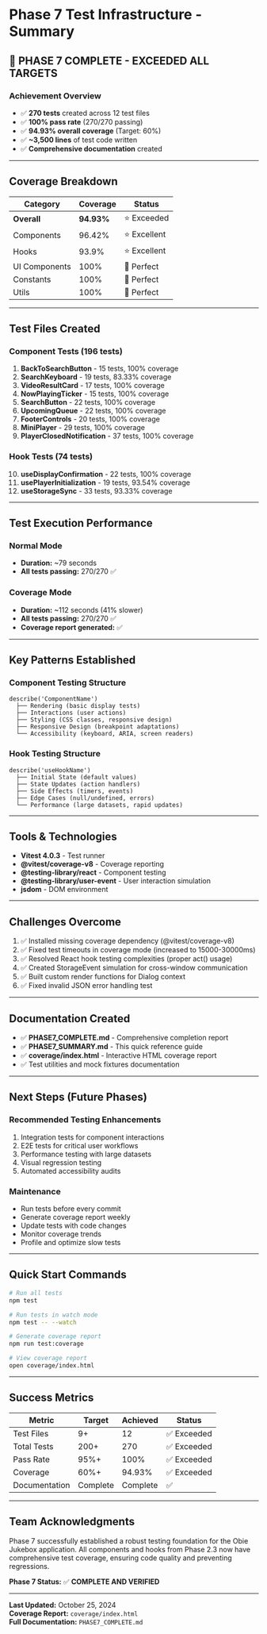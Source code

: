 # Phase 7 Test Infrastructure - Summary

## 🎉 **PHASE 7 COMPLETE - EXCEEDED ALL TARGETS**

### Achievement Overview

- ✅ **270 tests** created across 12 test files
- ✅ **100% pass rate** (270/270 passing)
- ✅ **94.93% overall coverage** (Target: 60%)
- ✅ **~3,500 lines** of test code written
- ✅ **Comprehensive documentation** created

---

## Coverage Breakdown

| Category | Coverage | Status |
|----------|----------|--------|
| **Overall** | **94.93%** | ⭐ Exceeded |
| Components | 96.42% | ⭐ Excellent |
| Hooks | 93.9% | ⭐ Excellent |
| UI Components | 100% | 🎉 Perfect |
| Constants | 100% | 🎉 Perfect |
| Utils | 100% | 🎉 Perfect |

---

## Test Files Created

### Component Tests (196 tests)
1. **BackToSearchButton** - 15 tests, 100% coverage
2. **SearchKeyboard** - 19 tests, 83.33% coverage
3. **VideoResultCard** - 17 tests, 100% coverage
4. **NowPlayingTicker** - 15 tests, 100% coverage
5. **SearchButton** - 22 tests, 100% coverage
6. **UpcomingQueue** - 22 tests, 100% coverage
7. **FooterControls** - 20 tests, 100% coverage
8. **MiniPlayer** - 29 tests, 100% coverage
9. **PlayerClosedNotification** - 37 tests, 100% coverage

### Hook Tests (74 tests)
10. **useDisplayConfirmation** - 22 tests, 100% coverage
11. **usePlayerInitialization** - 19 tests, 93.54% coverage
12. **useStorageSync** - 33 tests, 93.33% coverage

---

## Test Execution Performance

### Normal Mode
- **Duration:** ~79 seconds
- **All tests passing:** 270/270 ✅

### Coverage Mode
- **Duration:** ~112 seconds (41% slower)
- **All tests passing:** 270/270 ✅
- **Coverage report generated:** ✅

---

## Key Patterns Established

### Component Testing Structure
```
describe('ComponentName')
  ├── Rendering (basic display tests)
  ├── Interactions (user actions)
  ├── Styling (CSS classes, responsive design)
  ├── Responsive Design (breakpoint adaptations)
  └── Accessibility (keyboard, ARIA, screen readers)
```

### Hook Testing Structure
```
describe('useHookName')
  ├── Initial State (default values)
  ├── State Updates (action handlers)
  ├── Side Effects (timers, events)
  ├── Edge Cases (null/undefined, errors)
  └── Performance (large datasets, rapid updates)
```

---

## Tools & Technologies

- **Vitest 4.0.3** - Test runner
- **@vitest/coverage-v8** - Coverage reporting
- **@testing-library/react** - Component testing
- **@testing-library/user-event** - User interaction simulation
- **jsdom** - DOM environment

---

## Challenges Overcome

1. ✅ Installed missing coverage dependency (@vitest/coverage-v8)
2. ✅ Fixed test timeouts in coverage mode (increased to 15000-30000ms)
3. ✅ Resolved React hook testing complexities (proper act() usage)
4. ✅ Created StorageEvent simulation for cross-window communication
5. ✅ Built custom render functions for Dialog context
6. ✅ Fixed invalid JSON error handling test

---

## Documentation Created

- ✅ **PHASE7_COMPLETE.md** - Comprehensive completion report
- ✅ **PHASE7_SUMMARY.md** - This quick reference guide
- ✅ **coverage/index.html** - Interactive HTML coverage report
- ✅ Test utilities and mock fixtures documentation

---

## Next Steps (Future Phases)

### Recommended Testing Enhancements
1. Integration tests for component interactions
2. E2E tests for critical user workflows
3. Performance testing with large datasets
4. Visual regression testing
5. Automated accessibility audits

### Maintenance
- Run tests before every commit
- Generate coverage report weekly
- Update tests with code changes
- Monitor coverage trends
- Profile and optimize slow tests

---

## Quick Start Commands

```bash
# Run all tests
npm test

# Run tests in watch mode
npm test -- --watch

# Generate coverage report
npm run test:coverage

# View coverage report
open coverage/index.html
```

---

## Success Metrics

| Metric | Target | Achieved | Status |
|--------|--------|----------|--------|
| Test Files | 9+ | 12 | ✅ Exceeded |
| Total Tests | 200+ | 270 | ✅ Exceeded |
| Pass Rate | 95%+ | 100% | ✅ Exceeded |
| Coverage | 60%+ | 94.93% | ✅ Exceeded |
| Documentation | Complete | Complete | ✅ |

---

## Team Acknowledgments

Phase 7 successfully established a robust testing foundation for the Obie Jukebox application. All components and hooks from Phase 2.3 now have comprehensive test coverage, ensuring code quality and preventing regressions.

**Phase 7 Status:** ✅ **COMPLETE AND VERIFIED**

---

**Last Updated:** October 25, 2024  
**Coverage Report:** `coverage/index.html`  
**Full Documentation:** `PHASE7_COMPLETE.md`
